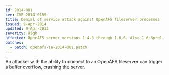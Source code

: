 ```yaml
---
id: 2014-001
cve: CVE-2014-0159
title: Denial of service attack against OpenAFS fileserver processes
issued: 9-Apr-2014
updated: 9-Apr-2013
severity: High
affected: OpenAFS server versions 1.4.8 through 1.6.6. Also 1.6.8pre1.
patches:
  - patch: openafs-sa-2014-001.patch
---
```


An attacker with the ability to connect to an OpenAFS fileserver can
trigger a buffer overflow, crashing the server.
